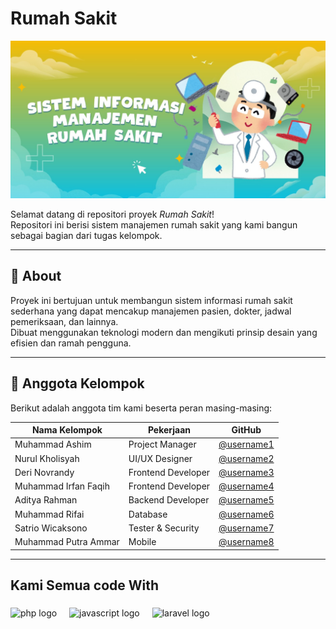 # Rumah Sakit

![Rumah Sakit](public/rumahsakit.jpg)

Selamat datang di repositori proyek *Rumah Sakit*!  
Repositori ini berisi sistem manajemen rumah sakit yang kami bangun sebagai bagian dari tugas kelompok.

---

## 🏥 About

Proyek ini bertujuan untuk membangun sistem informasi rumah sakit sederhana yang dapat mencakup manajemen pasien, dokter, jadwal pemeriksaan, dan lainnya.  
Dibuat menggunakan teknologi modern dan mengikuti prinsip desain yang efisien dan ramah pengguna.

---

## 👥 Anggota Kelompok

Berikut adalah anggota tim kami beserta peran masing-masing:

| Nama Kelompok           | Pekerjaan                          | GitHub                                     |
|-------------------------|------------------------------------|---------------------------------------------|
| Muhammad Ashim          | Project Manager                    | [@username1](https://github.com/username1) |
| Nurul Kholisyah         | UI/UX Designer                     | [@username2](https://github.com/username2) |
| Deri Novrandy           | Frontend Developer                 | [@username3](https://github.com/username3) |
| Muhammad Irfan Faqih    | Frontend Developer                 | [@username4](https://github.com/username4) |
| Aditya Rahman           | Backend Developer                  | [@username5](https://github.com/username5) |
| Muhammad Rifai          | Database                           | [@username6](https://github.com/username6) |
| Satrio Wicaksono        | Tester & Security                  | [@username7](https://github.com/username7) |
| Muhammad Putra Ammar    | Mobile                             | [@username8](https://github.com/username8) |



---
<h2 align="left">Kami Semua code With</h2>

###

<div align="left">
  <img src="https://cdn.jsdelivr.net/gh/devicons/devicon/icons/php/php-original.svg" height="40" alt="php logo" />
  <img width="12" />
  <img src="https://cdn.jsdelivr.net/gh/devicons/devicon/icons/javascript/javascript-original.svg" height="40" alt="javascript logo" />
  <img width="12" />
  <img src="https://cdn.jsdelivr.net/gh/devicons/devicon/icons/laravel/laravel-original.svg" height="40" alt="laravel logo" />
</div>

###


